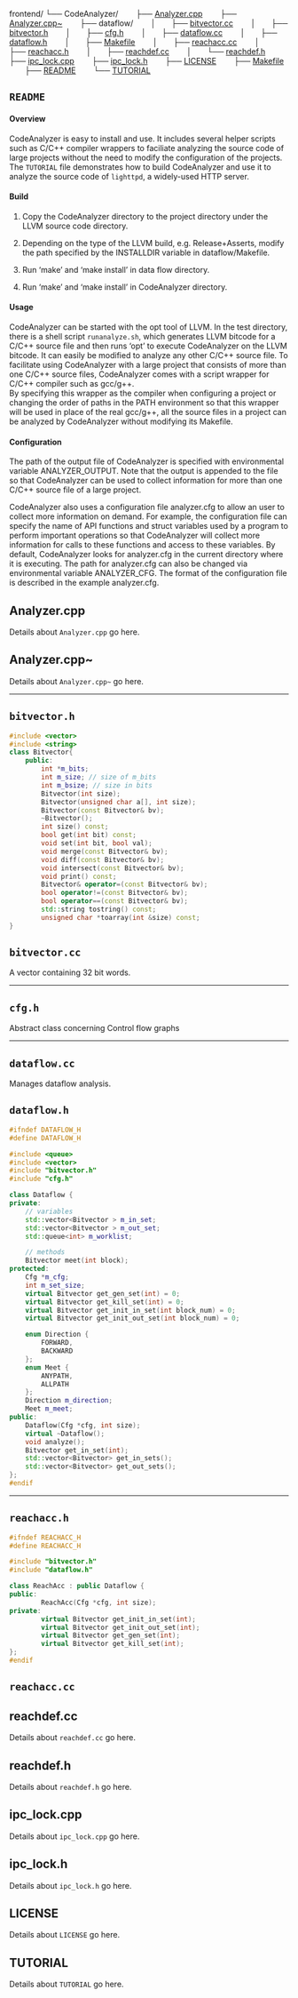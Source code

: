 frontend/
└── CodeAnalyzer/
&emsp;&emsp;├── [Analyzer.cpp](#analyzercpp)
&emsp;&emsp;├── [Analyzer.cpp~](#analyzercpp)
&emsp;&emsp;├── dataflow/
&emsp;&emsp;│&emsp;&emsp;├── [bitvector.cc](#bitvectorcc)
&emsp;&emsp;│&emsp;&emsp;├── [bitvector.h](#bitvectorh)
&emsp;&emsp;│&emsp;&emsp;├── [cfg.h](#cfgh)
&emsp;&emsp;│&emsp;&emsp;├── [dataflow.cc](#dataflowcc)
&emsp;&emsp;│&emsp;&emsp;├── [dataflow.h](#dataflowh)
&emsp;&emsp;│&emsp;&emsp;├── [Makefile](#makefile)
&emsp;&emsp;│&emsp;&emsp;├── [reachacc.cc](#reachacccc)
&emsp;&emsp;│&emsp;&emsp;├── [reachacc.h](#reachacch)
&emsp;&emsp;│&emsp;&emsp;├── [reachdef.cc](#reachdefcc)
&emsp;&emsp;│&emsp;&emsp;└── [reachdef.h](#reachdefh)
&emsp;&emsp;├── [ipc_lock.cpp](#ipclockcpp)
&emsp;&emsp;├── [ipc_lock.h](#ipclockh)
&emsp;&emsp;├── [LICENSE](#license)
&emsp;&emsp;├── [Makefile](#makefile)
&emsp;&emsp;├── [README](#readme)
&emsp;&emsp;└── [TUTORIAL](#tutorial)

## `README`

#### Overview

CodeAnalyzer is easy to install and use. It includes several helper scripts such as C/C++ compiler wrappers to faciliate analyzing the source code of large projects without the need to modify the configuration of the projects. The `TUTORIAL` file demonstrates how to build CodeAnalyzer and use it to analyze the source code of `lighttpd`, a widely-used HTTP server. 


#### Build

 1. Copy the CodeAnalyzer directory to the project directory under the LLVM source code directory.

 2. Depending on the type of the LLVM build, e.g. Release+Asserts, modify the path specified by the INSTALLDIR variable in dataflow/Makefile.

 3. Run ‘make’ and ‘make install’ in data flow directory.

 4. Run ‘make’ and ‘make install’ in CodeAnalyzer directory.  

#### Usage

CodeAnalyzer can be started with the opt tool of LLVM. In the test directory, there is a shell script `runanalyze.sh`, which generates LLVM bitcode for a C/C++ source file and then runs ‘opt’ to execute CodeAnalyzer on the LLVM bitcode. It can easily be modified to  analyze any other C/C++ source file. To facilitate using CodeAnalyzer with a large project that consists of more than one C/C++ source files, CodeAnalyzer comes with a script wrapper for C/C++ compiler such as gcc/g++.  
By specifying this wrapper as the compiler when configuring a project or changing the order of paths in the PATH environment so that this wrapper will be used in place of the real gcc/g++, all the source files in a project can be analyzed by CodeAnalyzer without modifying its Makefile. 

#### Configuration

The path of the output file of CodeAnalyzer is specified with environmental variable ANALYZER_OUTPUT. 
Note that the output is appended to the file so that CodeAnalyzer can be used to collect information for more than one C/C++ source file of a large project.
  
CodeAnalyzer also uses a configuration file analyzer.cfg to allow an user to collect more information on demand. For example, the configuration file can specify the name of API functions and struct variables used by a program to perform important operations so that CodeAnalyzer will collect more information for calls to these functions and access to these variables. By default, CodeAnalyzer looks for analyzer.cfg in the current directory where it is executing. The path for analyzer.cfg can also be changed via environmental variable ANALYZER_CFG. The format of the configuration file is described in the example analyzer.cfg.

## Analyzer.cpp
Details about `Analyzer.cpp` go here.

## Analyzer.cpp~
Details about `Analyzer.cpp~` go here.

---

## `bitvector.h`
```c++
#include <vector>
#include <string>
class Bitvector{
    public:
        int *m_bits;
        int m_size; // size of m_bits
        int m_bsize; // size in bits
        Bitvector(int size);
        Bitvector(unsigned char a[], int size);
        Bitvector(const Bitvector& bv);
        ~Bitvector();
        int size() const;
        bool get(int bit) const;
        void set(int bit, bool val);
        void merge(const Bitvector& bv);
        void diff(const Bitvector& bv);
        void intersect(const Bitvector& bv);
        void print() const;
        Bitvector& operator=(const Bitvector& bv);
        bool operator!=(const Bitvector& bv);
        bool operator==(const Bitvector& bv);
        std::string tostring() const;
        unsigned char *toarray(int &size) const;
}
```


## `bitvector.cc`
A vector containing 32 bit words.

---

## `cfg.h`
Abstract class concerning Control flow graphs

---
## `dataflow.cc`
Manages dataflow analysis.

## `dataflow.h`
```c++
#ifndef DATAFLOW_H
#define DATAFLOW_H

#include <queue>
#include <vector>
#include "bitvector.h"
#include "cfg.h"

class Dataflow {
private:
	// variables
	std::vector<Bitvector > m_in_set;
	std::vector<Bitvector > m_out_set;
	std::queue<int> m_worklist;

	// methods
	Bitvector meet(int block);
protected:
	Cfg *m_cfg;
	int m_set_size;
	virtual Bitvector get_gen_set(int) = 0;
	virtual Bitvector get_kill_set(int) = 0;
	virtual Bitvector get_init_in_set(int block_num) = 0;
	virtual Bitvector get_init_out_set(int block_num) = 0;

	enum Direction {
		FORWARD,
		BACKWARD
	};
	enum Meet {
		ANYPATH,
		ALLPATH
	};
	Direction m_direction;
	Meet m_meet;
public:
	Dataflow(Cfg *cfg, int size);
	virtual ~Dataflow();
	void analyze();
	Bitvector get_in_set(int);
	std::vector<Bitvector> get_in_sets();
	std::vector<Bitvector> get_out_sets();
};
#endif
```
---

## `reachacc.h`
```c++
#ifndef REACHACC_H
#define REACHACC_H

#include "bitvector.h"
#include "dataflow.h"

class ReachAcc : public Dataflow {
public:
		ReachAcc(Cfg *cfg, int size);
private:
		virtual Bitvector get_init_in_set(int);
		virtual Bitvector get_init_out_set(int);
		virtual Bitvector get_gen_set(int);
		virtual Bitvector get_kill_set(int);
};
#endif	
```
## `reachacc.cc`

## reachdef.cc
Details about `reachdef.cc` go here.

## reachdef.h
Details about `reachdef.h` go here.

## ipc_lock.cpp
Details about `ipc_lock.cpp` go here.

## ipc_lock.h
Details about `ipc_lock.h` go here.

## LICENSE
Details about `LICENSE` go here.


## TUTORIAL
Details about `TUTORIAL` go here.